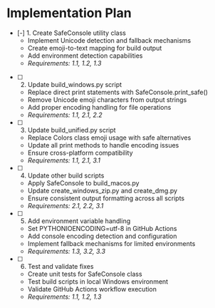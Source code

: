 # Implementation Plan

- [-] 1. Create SafeConsole utility class
  - Implement Unicode detection and fallback mechanisms
  - Create emoji-to-text mapping for build output
  - Add environment detection capabilities
  - _Requirements: 1.1, 1.2, 1.3_

- [ ] 2. Update build_windows.py script
  - Replace direct print statements with SafeConsole.print_safe()
  - Remove Unicode emoji characters from output strings
  - Add proper encoding handling for file operations
  - _Requirements: 1.1, 2.1, 2.2_

- [ ] 3. Update build_unified.py script
  - Replace Colors class emoji usage with safe alternatives
  - Update all print methods to handle encoding issues
  - Ensure cross-platform compatibility
  - _Requirements: 1.1, 2.1, 3.1_

- [ ] 4. Update other build scripts
  - Apply SafeConsole to build_macos.py
  - Update create_windows_zip.py and create_dmg.py
  - Ensure consistent output formatting across all scripts
  - _Requirements: 2.1, 2.2, 3.1_

- [ ] 5. Add environment variable handling
  - Set PYTHONIOENCODING=utf-8 in GitHub Actions
  - Add console encoding detection and configuration
  - Implement fallback mechanisms for limited environments
  - _Requirements: 1.3, 3.2, 3.3_

- [ ] 6. Test and validate fixes
  - Create unit tests for SafeConsole class
  - Test build scripts in local Windows environment
  - Validate GitHub Actions workflow execution
  - _Requirements: 1.1, 1.2, 1.3_